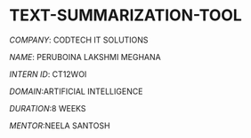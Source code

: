 # TEXT-SUMMARIZATION-TOOL
*COMPANY*: CODTECH IT SOLUTIONS

*NAME*: PERUBOINA LAKSHMI MEGHANA

*INTERN ID*: CT12WOI

*DOMAIN*:ARTIFICIAL INTELLIGENCE

*DURATION*:8 WEEKS

*MENTOR*:NEELA SANTOSH
